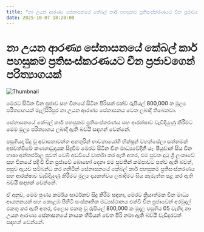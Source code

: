 ```yaml
---
title: "නා උයන ආරණ්‍ය සේනාසනයේ කේබල් කාර් පහසුකම ප්‍රතිසංස්කරණයට චීන ප්‍රජාවගෙන් පරිත්‍යාගයක්"
date: 2025-10-07 18:20:00
---
```


# නා උයන ආරණ්‍ය සේනාසනයේ කේබල් කාර් පහසුකම ප්‍රතිසංස්කරණයට චීන ප්‍රජාවගෙන් පරිත්‍යාගයක්

![Thumbnail](https://helakuru.sgp1.cdn.digitaloceanspaces.com/esana/images/lib/china-jklf0.jpg)

මෙරට සිටින චීන ප්‍රජාව සහ චීනයේ සිටින පිරිසක් එක්ව රුපියල් 800,000 ක මූල්‍ය පරිත්‍යාගයක් මැල්සිරිපුර නා උයන ආරණ්‍ය සේනාසනය වෙත ලබාදී තිබෙනවා.

සේනාසනයේ කේබල් කාර් පහසුකම ප්‍රතිසංස්කරණය සහ ආරක්ෂාව වැඩිදියුණු කිරීමට මෙම මුල්‍ය පරිත්‍යාගය ලබාදී ඇති බවයි සඳහන් වෙන්නේ.

පසුගියදා සිදු වූ අවාසනාවන්ත අනතුරින් භාවනායෝගී භික්ෂූන් වහන්සේලා සත්නමක් අපවත්වීමේ කණගාටුදායක සිදුවීම මෙරට සිටින චීන මාධ්‍යවේදිනී යෑං ෂියුවාන් සිය චීන භාෂා අන්තර්ජාල පුවත් වෙබි අඩවියේ වාර්තා කර ඇති අතර, එම පුවත දුටු ශ්‍රී ලංකාවේ සහ චීනයේ පදිංචි චීන ප්‍රජාවේ බොහෝ දෙනා එම පුවතින් කම්පාවට පත්ව ඇති බවත්, පසුව ඇයව සම්බන්ධ කර ගනිමින් සේනාසනයේ කේබල් කාර් පහසුකම ප්‍රතිසංස්කරණය සහ ආරක්ෂාව වැඩිදියුණු කිරීමට මුල්‍ය දායකත්වය ලබාදීමට සිය කැමැත්ත පළ කර ඇති බවයි සඳහන් වෙන්නේ.

ඒ අනුව, මෙම පුණ්‍ය කර්මය සාර්ථකව සිදු කිරීම සඳහා, මෙරට ක්‍රියාත්මක චීන මාධ්‍ය ආයතනයක් සහ කොළඹ පිහිටි සංස්කෘතික මධ්‍යස්ථානය එක්වී චීන ප්‍රජාවෙන් අරමුදල් එකතු කර ඇති අතර, එලෙස එකතු වූ රුපියල් 800,000 ක මුදල පසුගිය 05 වැනිදා නා උයන ආරණ්‍ය සේනාසනයේ නායක හිමියන් වෙත පිරි නමා ඇති බවයි වැඩිදුරටත් සඳහන් වෙන්නේ.

